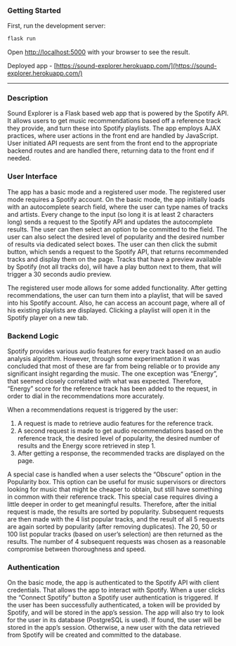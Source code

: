 ### Getting Started
First, run the development server:
```bash
flask run
```
Open [http://localhost:5000](http://localhost:5000) with your browser to see the result.

Deployed app - [https://sound-explorer.herokuapp.com/](https://sound-explorer.herokuapp.com/)

---------------------------------------------------------------------------------------------------------------------------------------------------------------------------------

### Description
Sound Explorer is a Flask based web app that is powered by the Spotify API. It allows users to get music recommendations based off a reference track they provide, and turn these into Spotify playlists. The app employs AJAX practices, where user actions in the front end are handled by JavaScript. User initiated API requests are sent from the front end to the appropriate backend routes and are handled there, returning data to the front end if needed.


### User Interface
The app has a basic mode and a registered user mode. The registered user mode requires a Spotify account.
On the basic mode, the app initially loads with an autocomplete search field, where the user can type names of tracks and artists. Every change to the input (so long it is at least 2 characters long) sends a request to the Spotify API and updates the autocomplete results. The user can then select an option to be committed to the field. The user can also select the desired level of popularity and the desired number of results via dedicated select boxes. The user can then click the submit button, which sends a request to the Spotify API, that returns recommended tracks and display them on the page. Tracks that have a preview available by Spotify (not all tracks do), will have a play button next to them, that will trigger a 30 seconds audio preview.

The registered user mode allows for some added functionality. After getting recommendations, the user can turn them into a playlist, that will be saved into his Spotify account. Also, he can access an account page, where all of his existing playlists are displayed. Clicking a playlist will open it in the Spotify player on a new tab.


### Backend Logic
Spotify provides various audio features for every track based on an audio analysis algorithm. However, through some experimentation it was concluded that most of these are far from being reliable or to provide any significant insight regarding the music. The one exception was “Energy”, that seemed closely correlated with what was expected. Therefore, “Energy” score for the reference track has been added to the request, in order to dial in the recommendations more accurately.

When a recommendations request is triggered by the user:
1. A request is made to retrieve audio features for the reference track.
2. A second request is made to get audio recommendations based on the reference track, the desired level of popularity, the      desired number of results and the Energy score retrieved in step 1.
3. After getting a response, the recommended tracks are displayed on the page.

A special case is handled when a user selects the “Obscure” option in the Popularity box. This option can be useful for music supervisors or directors looking for music that might be cheaper to obtain, but still have something in common with their reference track. This special case requires diving a little deeper in order to get meaningful results. Therefore, after the initial request is made, the results are sorted by popularity. Subsequent requests are then made with the 4 list popular tracks, and the result of all 5 requests are again sorted by popularity (after removing duplicates). The 20, 50 or 100 list popular tracks (based on user’s selection) are then returned as the results. The number of 4 subsequent requests was chosen as a reasonable compromise between thoroughness and speed.


### Authentication
On the basic mode, the app is authenticated to the Spotify API with client credentials. That allows the app to interact with Spotify.
When a user clicks the “Connect Spotify” button a Spotify user authentication is triggered. If the user has been successfully authenticated, a token will be provided by Spotify, and will be stored in the app’s session. The app will also try to look for the user in its database (PostgreSQL is used). If found, the user will be stored in the app’s session. Otherwise, a new user with the data retrieved from Spotify will be created and committed to the database.
